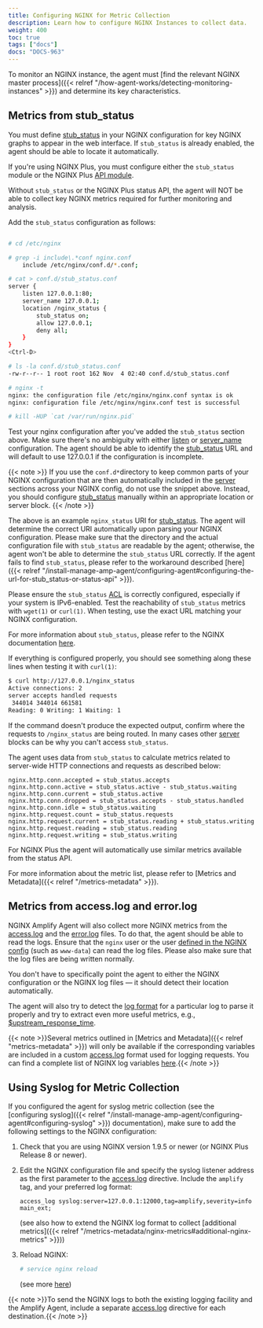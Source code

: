 ```yaml
---
title: Configuring NGINX for Metric Collection
description: Learn how to configure NGINX Instances to collect data.
weight: 400
toc: true
tags: ["docs"]
docs: "DOCS-963"
---
```


To monitor an NGINX instance, the agent must [find the relevant NGINX master process]({{< relref "/how-agent-works/detecting-monitoring-instances" >}}) and determine its key characteristics.

## Metrics from stub_status

You must define [stub_status](http://nginx.org/en/docs/http/ngx_http_stub_status_module.html) in your NGINX configuration for key NGINX graphs to appear in the web interface. If `stub_status` is already enabled, the agent should be able to locate it automatically.

If you're using NGINX Plus, you must configure either the `stub_status` module or the NGINX Plus [API module](http://nginx.org/en/docs/http/ngx_http_api_module.html).

Without `stub_status` or the NGINX Plus status API, the agent will NOT be able to collect key NGINX metrics required for further monitoring and analysis.

Add the `stub_status` configuration as follows:

```bash

# cd /etc/nginx

# grep -i include\.*conf nginx.conf
    include /etc/nginx/conf.d/*.conf;

# cat > conf.d/stub_status.conf
server {
    listen 127.0.0.1:80;
    server_name 127.0.0.1;
    location /nginx_status {
        stub_status on;
        allow 127.0.0.1;
        deny all;
    }
}
<Ctrl-D>

# ls -la conf.d/stub_status.conf
-rw-r--r-- 1 root root 162 Nov  4 02:40 conf.d/stub_status.conf

# nginx -t
nginx: the configuration file /etc/nginx/nginx.conf syntax is ok
nginx: configuration file /etc/nginx/nginx.conf test is successful

# kill -HUP `cat /var/run/nginx.pid`
```

Test your nginx configuration after you've added the `stub_status` section above. Make sure there's no ambiguity with either [listen](http://nginx.org/en/docs/http/ngx_http_core_module.html#listen) or [server_name](http://nginx.org/en/docs/http/ngx_http_core_module.html#server_name) configuration. The agent should be able to identify the [stub_status](http://nginx.org/en/docs/http/ngx_http_stub_status_module.html) URL and will default to use 127.0.0.1 if the configuration is incomplete.

{{< note >}} If you use the `conf.d*`directory to keep common parts of your NGINX configuration that are then automatically included in the [server](http://nginx.org/en/docs/http/ngx_http_core_module.html#server) sections across your NGINX config, do not use the snippet above. Instead, you should configure [stub_status](http://nginx.org/en/docs/http/ngx_http_stub_status_module.html) manually within an appropriate location or server block. {{< /note >}}

The above is an example `nginx_status` URI for [stub_status](http://nginx.org/en/docs/http/ngx_http_stub_status_module.html). The agent will determine the correct URI automatically upon parsing your NGINX configuration. Please make sure that the directory and the actual configuration file with `stub_status` are readable by the agent; otherwise, the agent won't be able to determine the `stub_status` URL correctly. If the agent fails to find `stub_status`, please refer to the workaround described [here]({{< relref "/install-manage-amp-agent/configuring-agent#configuring-the-url-for-stub_status-or-status-api" >}}).

Please ensure the `stub_status` [ACL](http://nginx.org/en/docs/http/ngx_http_access_module.html) is correctly configured, especially if your system is IPv6-enabled. Test the reachability of `stub_status` metrics with `wget(1)` or `curl(1)`. When testing, use the exact URL matching your NGINX configuration.

For more information about `stub_status`, please refer to the NGINX documentation [here](http://nginx.org/en/docs/http/ngx_http_stub_status_module.html).

If everything is configured properly, you should see something along these lines when testing it with `curl(1)`:

```bash
$ curl http://127.0.0.1/nginx_status
Active connections: 2
server accepts handled requests
 344014 344014 661581
Reading: 0 Writing: 1 Waiting: 1
```

If the command doesn't produce the expected output, confirm where the requests to `/nginx_status` are being routed. In many cases other [server](http://nginx.org/en/docs/http/ngx_http_core_module.html#server) blocks can be why you can't access `stub_status`.

The agent uses data from `stub_status` to calculate metrics related to server-wide HTTP connections and requests as described below:

```nginx  
nginx.http.conn.accepted = stub_status.accepts
nginx.http.conn.active = stub_status.active - stub_status.waiting
nginx.http.conn.current = stub_status.active
nginx.http.conn.dropped = stub_status.accepts - stub_status.handled
nginx.http.conn.idle = stub_status.waiting
nginx.http.request.count = stub_status.requests
nginx.http.request.current = stub_status.reading + stub_status.writing
nginx.http.request.reading = stub_status.reading
nginx.http.request.writing = stub_status.writing
```

For NGINX Plus the agent will automatically use similar metrics available from the status API.

For more information about the metric list, please refer to [Metrics and Metadata]({{< relref "/metrics-metadata" >}}).

## Metrics from access.log and error.log

NGINX Amplify Agent will also collect more NGINX metrics from the [access.log](http://nginx.org/en/docs/http/ngx_http_log_module.html) and the [error.log](http://nginx.org/en/docs/ngx_core_module.html#error_log) files. To do that, the agent should be able to read the logs. Ensure that the `nginx` user or the user [defined in the NGINX config](http://nginx.org/en/docs/ngx_core_module.html#user) (such as `www-data`) can read the log files. Please also make sure that the log files are being written normally.

You don't have to specifically point the agent to either the NGINX configuration or the NGINX log files — it should detect their location automatically.

The agent will also try to detect the [log format](http://nginx.org/en/docs/http/ngx_http_log_module.html#log_format) for a particular log to parse it properly and try to extract even more useful metrics, e.g., [$upstream_response_time](http://nginx.org/en/docs/http/ngx_http_upstream_module.html#var_upstream_response_time).

{{< note >}}Several metrics outlined in [Metrics and Metadata]({{< relref "metrics-metadata" >}}) will only be available if the corresponding variables are included in a custom [access.log](http://nginx.org/en/docs/http/ngx_http_log_module.html) format used for logging requests. You can find a complete list of NGINX log variables [here](http://nginx.org/en/docs/varindex.html).{{< /note >}}

## Using Syslog for Metric Collection

If you configured the agent for syslog metric collection (see the [configuring syslog]({{< relref "/install-manage-amp-agent/configuring-agent#configuring-syslog" >}}) documentation), make sure to add the following settings to the NGINX configuration:

  1. Check that you are using NGINX version 1.9.5 or newer (or NGINX Plus Release 8 or newer).
  2. Edit the NGINX configuration file and specify the syslog listener address as the first parameter to the [access.log](http://nginx.org/en/docs/http/ngx_http_log_module.html) directive. Include the `amplify` tag, and your preferred log format:

     ```nginx
     access_log syslog:server=127.0.0.1:12000,tag=amplify,severity=info main_ext;
     ```

     (see also how to extend the NGINX log format to collect [additional metrics]({{< relref "/metrics-metadata/nginx-metrics#additional-nginx-metrics" >}}))

  3. Reload NGINX:

      ```bash
      # service nginx reload
      ```

      (see more [here](http://nginx.org/en/docs/control.html))

{{< note >}}To send the NGINX logs to both the existing logging facility and the Amplify Agent, include a separate [access.log](http://nginx.org/en/docs/http/ngx_http_log_module.html) directive for each destination.{{< /note >}}
